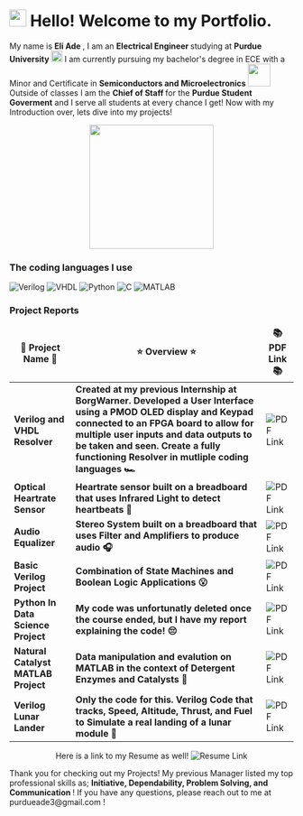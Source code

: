 <h1><img src="https://emojis.slackmojis.com/emojis/images/1620797763/38192/dog_smile.png?1620797763" width="30"/> Hello! Welcome to my Portfolio.</h1>


<p>My name is <b> Eli Ade </b>, I am an <b> Electrical Engineer </b> studying at <b> Purdue University </b> <img src="https://th.bing.com/th/id/OIP.HVoFmkb7c2pCG_vv1IoiKQHaHa?w=172&h=180&c=7&r=0&o=5&pid=1.7" width="20"/> I am currently pursuing my bachelor's degree in ECE with a Minor and Certificate in <b> Semiconductors and Microelectronics </b> <img src="https://th.bing.com/th/id/OIP.jdLRkfpMfwd0PcVfq-ZO3wHaD4?w=341&h=180&c=7&r=0&o=5&pid=1.7" width="40"/> Outside of classes I am the <b> Chief of Staff </b> for the <b>Purdue Student Goverment</b> and I serve all students at every chance I get! Now with my Introduction over, lets dive into my projects! </p>
<p align="center"> <img src="https://th.bing.com/th/id/OIP.8n4E1S2qV49vykWdWkDeygHaEK?w=276&h=180&c=7&r=0&o=5&pid=1.7" width="220"/></p>
<h3>The coding languages I use</h3>
<p>
  <img alt="Verilog" src="https://img.shields.io/badge/-Verilog-45b8d8?style=flat-square&logo=valorant&logoColor=white" />
  <img alt="VHDL" src="https://img.shields.io/badge/-VHDL-8DD6F9?style=flat-square&logo=v&logoColor=white" /> 
  <img alt="Python" src="https://img.shields.io/badge/-Python-46a2f1?style=flat-square&logo=python&logoColor=white" />
  <img alt="C" src="https://img.shields.io/badge/-C-2088FF?style=flat-square&logo=c&logoColor=white" />
  <img alt="MATLAB" src="https://img.shields.io/badge/-MATLAB-1a73e8?style=flat-square&logo=monkeytype&logoColor=white" />
</p>
<h3>Project Reports</h3>
<table>
  <thead align="center">
      <td><b>🚧 Project Name 🚧 </b></td>
      <td><b>⭐ Overview ⭐</b></td>
      <td><b>📚 PDF Link 📚</b></td>
    </tr>
  </thead>
  <tbody>
    <tr>
      <td> <b>Verilog and VHDL Resolver</b></td>
      <td><b> Created at my previous Internship at BorgWarner. Developed a User Interface using a PMOD OLED display and Keypad connected to an FPGA board to allow for multiple user inputs and data outputs to be taken and seen. Create a fully functioning Resolver in mutliple coding languages 🏎️  </b></td>
      <td><img alt="PDF Link" src=""/></td>
    </tr>
    <tr>
      <td> <b>Optical Heartrate Sensor</b></td>
      <td><b> Heartrate sensor built on a breadboard that uses Infrared Light to detect heartbeats 💓  </b></td>
      <td><img alt="PDF Link" src=""/></td>
    </tr>
	  <tr>
      <td> <b>Audio Equalizer</b></td>
      <td><b> Stereo System built on a breadboard that uses Filter and Amplifiers to produce audio  🎧  </b></td>
      <td><img alt="PDF Link" src=""/></td>
    </tr>
    <tr>
      <td> <b>Basic Verilog Project</b></td>
      <td><b> Combination of State Machines and Boolean Logic Applications 😮 </b></td>
      <td><img alt="PDF Link" src=""/></td>
    </tr>
    <tr>
      <td> <b>Python In Data Science Project</b></td>
      <td><b>My code was unfortunatly deleted once the course ended, but I have my report explaining the code! 😔</b></td>
      <td><img alt="PDF Link" src=""/></td>
    </tr>
    <tr>
      <td> <b>Natural Catalyst MATLAB Project</b></td>
      <td><b> Data manipulation and evalution on MATLAB in the context of Detergent Enzymes and Catalysts 🧼 </b></td>
      <td><img alt="PDF Link" src=""/></td>
    </tr>
    <tr>
      <td> <b>Verilog Lunar Lander</b></td>
      <td><b> Only the code for this. Verilog Code that tracks, Speed, Altitude, Thrust, and Fuel to Simulate a real landing of a lunar module 🚀 </b></td>
      <td><img alt="PDF Link" src=""/></td>
    </tr>
  </tbody>
</table>

<p align="center">  Here is a link to my Resume as well! <img alt="Resume Link" src=""/> </p>

<p> Thank you for checking out my Projects! My previous Manager listed my top professional skills as; <b>Initiative, Dependability, Problem Solving, and Communication </b>! If you have any questions, please reach out to me at purdueade3@gmail.com !</p>
